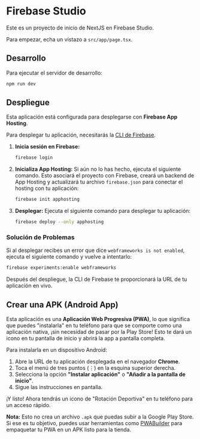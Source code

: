 # Firebase Studio

Este es un proyecto de inicio de NextJS en Firebase Studio.

Para empezar, echa un vistazo a `src/app/page.tsx`.

## Desarrollo

Para ejecutar el servidor de desarrollo:

```bash
npm run dev
```

## Despliegue

Esta aplicación está configurada para desplegarse con **Firebase App Hosting**.

Para desplegar tu aplicación, necesitarás la [CLI de Firebase](https://firebase.google.com/docs/cli).

1.  **Inicia sesión en Firebase:**
    ```bash
    firebase login
    ```

2.  **Inicializa App Hosting:**
    Si aún no lo has hecho, ejecuta el siguiente comando. Esto asociará el proyecto con Firebase, creará un backend de App Hosting y actualizará tu archivo `firebase.json` para conectar el hosting con tu aplicación:
    ```bash
    firebase init apphosting
    ```

3.  **Desplegar:**
    Ejecuta el siguiente comando para desplegar tu aplicación:
    ```bash
    firebase deploy --only apphosting
    ```

### Solución de Problemas
Si al desplegar recibes un error que dice `webframeworks is not enabled`, ejecuta el siguiente comando y vuelve a intentarlo:
```bash
firebase experiments:enable webframeworks
```

Después del despliegue, la CLI de Firebase te proporcionará la URL de tu aplicación en vivo.

## Crear una APK (Android App)

Esta aplicación es una **Aplicación Web Progresiva (PWA)**, lo que significa que puedes "instalarla" en tu teléfono para que se comporte como una aplicación nativa, ¡sin necesidad de pasar por la Play Store! Esto te dará un icono en tu pantalla de inicio y abrirá la app a pantalla completa.

Para instalarla en un dispositivo Android:

1.  Abre la URL de tu aplicación desplegada en el navegador **Chrome**.
2.  Toca el menú de tres puntos (⋮) en la esquina superior derecha.
3.  Selecciona la opción **"Instalar aplicación"** o **"Añadir a la pantalla de inicio"**.
4.  Sigue las instrucciones en pantalla.

¡Y listo! Ahora tendrás un icono de "Rotación Deportiva" en tu teléfono para un acceso rápido.

**Nota:** Esto no crea un archivo `.apk` que puedas subir a la Google Play Store. Si ese es tu objetivo, puedes usar herramientas como [PWABuilder](https://www.pwabuilder.com/) para empaquetar tu PWA en un APK listo para la tienda.
